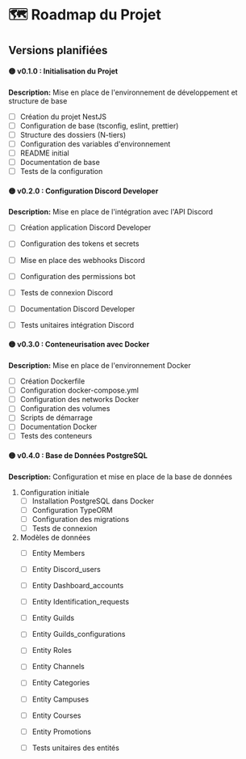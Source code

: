 # 🗺️ Roadmap du Projet

## Versions planifiées

#### 🟡 v0.1.0 : Initialisation du Projet
**Description:** Mise en place de l'environnement de développement et structure de base
- [ ] Création du projet NestJS
- [ ] Configuration de base (tsconfig, eslint, prettier)
- [ ] Structure des dossiers (N-tiers)
- [ ] Configuration des variables d'environnement
- [ ] README initial
- [ ] Documentation de base
- [ ] Tests de la configuration

#### 🟡 v0.2.0 : Configuration Discord Developer
**Description:** Mise en place de l'intégration avec l'API Discord
- [ ] Création application Discord Developer
- [ ] Configuration des tokens et secrets
- [ ] Mise en place des webhooks Discord
- [ ] Configuration des permissions bot
- [ ] Tests de connexion Discord
- [ ] Documentation Discord Developer
- [ ] Tests unitaires intégration Discord


#### 🟡 v0.3.0 : Conteneurisation avec Docker
**Description:** Mise en place de l'environnement Docker
- [ ] Création Dockerfile
- [ ] Configuration docker-compose.yml
- [ ] Configuration des networks Docker
- [ ] Configuration des volumes
- [ ] Scripts de démarrage
- [ ] Documentation Docker
- [ ] Tests des conteneurs

#### 🟡 v0.4.0 : Base de Données PostgreSQL
**Description:** Configuration et mise en place de la base de données
1. Configuration initiale
   - [ ] Installation PostgreSQL dans Docker
   - [ ] Configuration TypeORM
   - [ ] Configuration des migrations
   - [ ] Tests de connexion

2. Modèles de données
   - [ ] Entity Members
   - [ ] Entity Discord_users
   - [ ] Entity Dashboard_accounts
   - [ ] Entity Identification_requests
   - [ ] Entity Guilds
   - [ ] Entity Guilds_configurations
   - [ ] Entity Roles
   - [ ] Entity Channels
   - [ ] Entity Categories
   - [ ] Entity Campuses
   - [ ] Entity Courses
   - [ ] Entity Promotions
   - [ ] Tests unitaires des entités

